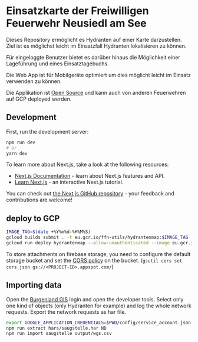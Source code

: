 # Einsatzkarte der Freiwilligen Feuerwehr Neusiedl am See

Dieses Repository ermöglicht es Hydranten auf einer Karte darzustellen. Ziel ist es möglichst leicht im Einsatzfall Hydranten lokalisieren zu können.

Für eingeloggte Benutzer bietet es darüber hinaus die Möglichkeit einer Lageführung und eines Einsatztagebuchs.

Die Web App ist für Mobilgeräte optimiert um dies möglicht leicht im Einsatz verwenden zu können.

Die Applikation ist [Open Source](LICENSE) und kann auch von anderen Feuerwehren auf GCP deployed werden.

## Development

First, run the development server:

```bash
npm run dev
# or
yarn dev
```

To learn more about Next.js, take a look at the following resources:

- [Next.js Documentation](https://nextjs.org/docs) - learn about Next.js features and API.
- [Learn Next.js](https://nextjs.org/learn) - an interactive Next.js tutorial.

You can check out [the Next.js GitHub repository](https://github.com/vercel/next.js/) - your feedback and contributions are welcome!

## deploy to GCP

```bash
IMAGE_TAG=$(date +%Y%m%d-%H%M%S)
gcloud builds submit . -t eu.gcr.io/ffn-utils/hydrantenmap:$IMAGE_TAG
gcloud run deploy hydrantenmap --allow-unauthenticated --image eu.gcr.io/ffn-utils/hydrantenmap:$IMAGE_TAG --max-instances=2 --region europe-west4
```

To store attachments on firebase storage, you need to configure the default storage bucket and set the [CORS policy](https://firebase.google.com/docs/storage/web/download-files?hl=en#download_data_directly_from_the_sdk) on the bucket. (`gsutil cors set cors.json gs://<PROJECT-ID>.appspot.com/`)

## Importing data

Open the [Burgenland GIS](https://gis.bgld.gv.at/Datenerhebung/) login and open the developer tools. Select only one kind of objects (only Hydranten for example) and log the whole network requests. Export the network requests as har file.

```bash
export GOOGLE_APPLICATION_CREDENTIALS=$PWD/config/service_account.json
npm run extract hars/saugstelle.har ND
npm run import saugstelle output/wgs.csv
```
